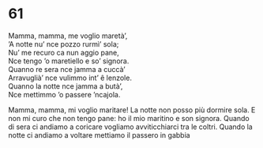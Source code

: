 # 61
  
Mamma, mamma, me voglio maretà’,  
’A notte nu’ nce pozzo rurmì’ sola;  
Nu’ me recuro ca nun aggio pane,  
Nce tengo ’o maretiello e so’ signora.  
Quanno re sera nce jamma a cuccà’  
Arravuglià’ nce vulimmo int’ ê lenzole.  
Quanno la notte nce jamma a butà’,  
Nce mettimmo ’o passere ’ncajola.

Mamma, mamma, mi voglio maritare!
La notte non posso più dormire sola.
E non mi curo che non tengo pane:
ho il mio maritino e son signora.
Quando di sera ci andiamo a coricare
vogliamo avviticchiarci tra le coltri.
Quando la notte ci andiamo a voltare
mettiamo il passero in gabbia
